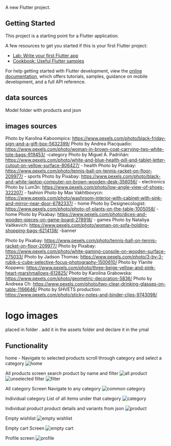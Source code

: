 A new Flutter project.

## Getting Started

This project is a starting point for a Flutter application.

A few resources to get you started if this is your first Flutter project:

- [Lab: Write your first Flutter app](https://docs.flutter.dev/get-started/codelab)
- [Cookbook: Useful Flutter samples](https://docs.flutter.dev/cookbook)

For help getting started with Flutter development, view the
[online documentation](https://docs.flutter.dev/), which offers tutorials,
samples, guidance on mobile development, and a full API reference.

## data sources
Model folder with products and json

## images sources

Photo by Karolina Kaboompics: https://www.pexels.com/photo/black-friday-sign-and-a-gift-box-5632399/
Photo by Andrea Piacquadio: https://www.pexels.com/photo/woman-in-brown-coat-carrying-two-white-tote-bags-919453/ -category
Photo by Miguel Á. Padriñán: https://www.pexels.com/photo/white-and-blue-health-pill-and-tablet-letter-cutout-on-yellow-surface-806427/ - health
Photo by Pixabay: https://www.pexels.com/photo/tennis-ball-on-tennis-racket-on-floor-209977/ - sports
Photo by Pixabay: https://www.pexels.com/photo/black-and-white-laptop-computer-on-brown-wooden-desk-356056/ - electronics
Photo by Lum3n: https://www.pexels.com/photo/low-angle-view-of-shoes-322207/ - fashion
Photo by Max Vakhtbovycn: https://www.pexels.com/photo/washroom-interior-with-cabinet-with-sink-and-mirror-near-door-6782337/ - home
Photo by Designecologist: https://www.pexels.com/photo/photo-of-plants-on-the-table-1005058/ - home
Photo by Pixabay: https://www.pexels.com/photo/dices-and-wooden-pieces-on-game-board-278918/ - games
Photo by Nataliya Vaitkevich: https://www.pexels.com/photo/woman-on-sofa-holding-shopping-bags-6214138/ -banner

Photo by Pixabay: https://www.pexels.com/photo/tennis-ball-on-tennis-racket-on-floor-209977/
Photo by Pixabay: https://www.pexels.com/photo/white-gaming-console-on-wooden-surface-275033/
Photo by Jadson Thomas: https://www.pexels.com/photo/3-by-3-rubik-s-cube-selective-focus-photography-1500610/
Photo by Ylanite Koppens: https://www.pexels.com/photo/three-beige-yellow-and-pink-heart-marshmallows-612825/
Photo by Karolina Grabowska: https://www.pexels.com/photo/geometric-decoration-5836/
Photo by Andreea Ch: https://www.pexels.com/photo/two-clear-drinking-glasses-on-table-1166646/
Photo by SHVETS production: https://www.pexels.com/photo/sticky-notes-and-binder-clips-9743098/

# logo images
placed in folder .
add it in the assets folder and declare it in the ymal


## Functionality 

home -
Navigate to selected products 
scroll through category and select a category
![home](https://github.com/gk69-cz/ecartmob/assets/69849029/6169fe71-d234-4157-8140-e94db5ed5614)

All products screen 
search product by name and filter
![all product](https://github.com/gk69-cz/ecartmob/assets/69849029/1e94997c-395a-4ab1-9905-c5ab1b597fdb)
![unselected filter](https://github.com/gk69-cz/ecartmob/assets/69849029/9cfdb301-a9e5-4863-9827-fa590e2bb468)
![filter](https://github.com/gk69-cz/ecartmob/assets/69849029/053a20d5-c8c1-4c47-bb05-89b7dfc557ad)

All category Screen 
Navigate to any category
![common category](https://github.com/gk69-cz/ecartmob/assets/69849029/eb39432e-cbe1-484f-bb6f-c3ac997e912f)

Individual category
List of all items under that category 
![category](https://github.com/gk69-cz/ecartmob/assets/69849029/d9c9d08e-eaee-407e-8c91-af919af4c7e3)

Individual product
product details and variants from json 
![product](https://github.com/gk69-cz/ecartmob/assets/69849029/1c7bcba4-6b33-4345-9b11-1ae5bc2bb720)

Empty wishlist
![empty wishlist](https://github.com/gk69-cz/ecartmob/assets/69849029/c626a736-1c59-4e49-938b-56b8f9df15d9)

Empty cart Screen
![empty cart](https://github.com/gk69-cz/ecartmob/assets/69849029/11ec07ef-226b-4ed8-a7d1-84359224e7de)

Profile screen
![profile](https://github.com/gk69-cz/ecartmob/assets/69849029/b1b604bc-4406-47f1-831c-fb724e3a977f)





